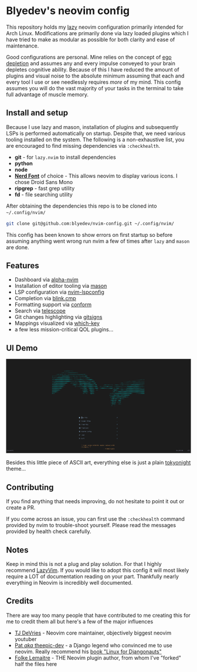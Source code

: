 # Blyedev's neovim config

This repository holds my [lazy](https://github.com/folke/lazy.nvim) neovim configuration primarily intended for Arch Linux. Modifications are primarily done via lazy loaded plugins which I have tried to make as modular as possible for both clarity and ease of maintenance.

Good configurations are personal. Mine relies on the concept of [ego depletion](https://en.wikipedia.org/wiki/Ego_depletion) and assumes any and every impulse conveyed to your brain depletes cognitive ability. Because of this I have reduced the amount of plugins and visual noise to the absolute minimum assuming that each and every tool I use or see needlessly requires _more_ of my mind. This config assumes you will do the vast majority of your tasks in the terminal to take full advantage of muscle memory.

## Install and setup

Because I use lazy and mason, installation of plugins and subsequently LSPs is performed automatically on startup. Despite that, we need various tooling installed on the system. The following is a non-exhaustive list, you are encouraged to find missing dependencies via `:checkhealth`.

- **git** - for `lazy.nvim` to install dependencies
- **python**
- **node**
- **[Nerd Font](https://www.nerdfonts.com/)** of choice - This allows neovim to display various icons. I chose Droid Sans Mono
- **ripgrep** - fast grep utility
- **fd** - file searching utility

After obtaining the dependencies this repo is to be cloned into `~/.config/nvim/`

```bash
git clone git@github.com:blyedev/nvim-config.git ~/.config/nvim/
```

This config has been known to show errors on first startup so before assuming anything went wrong run nvim a few of times after `lazy` and `mason` are done.

## Features

- Dashboard via [alpha-nvim](https://github.com/goolord/alpha-nvim)
- Installation of editor tooling via [mason](https://github.com/williamboman/mason.nvim)
- LSP configuration via [nvim-lspconfig](https://github.com/neovim/nvim-lspconfig)
- Completion via [blink.cmp](https://github.com/Saghen/blink.cmp)
- Formatting support via [conform](https://github.com/stevearc/conform.nvim)
- Search via [telescope](https://github.com/nvim-telescope/telescope.nvim)
- Git changes highlighting via [gitsigns](https://github.com/lewis6991/gitsigns.nvim)
- Mappings visualized via [which-key](https://github.com/folke/which-key.nvim)
- a few less mission-critical QOL plugins...

## UI Demo

![Screenshot of Dashboard](./ui/dashboard.png)

Besides this little piece of ASCII art, everything else is just a plain [tokyonight](https://github.com/folke/tokyonight.nvim) theme...

## Contributing

If you find anything that needs improving, do not hesitate to point it out or create a PR.

If you come across an issue, you can first use the `:checkhealth` command provided by nvim to trouble-shoot yourself. Please read the messages provided by health check carefully.

## Notes

Keep in mind this is not a plug and play solution. For that I highly recommend [LazyVim](https://github.com/LazyVim/LazyVim). If you would like to adopt this config it will most likely require a LOT of documentation reading on your part. Thankfully nearly everything in Neovim is incredibly well documented.

## Credits

There are way too many people that have contributed to me creating this for me to credit them all but here's a few of the major influences

- [TJ DeVries](https://github.com/tjdevries) - Neovim core maintainer, objectively biggest neovim youtuber
- [Pat *aka* theepic-dev](https://gitlab.com/theepic-dev) - a Django legend who convinced me to use neovim. Really recommend his [book "Linux for Djangonauts"](https://theepic.dev/books/lfd/)
- [Folke Lemaitre](https://github.com/folke) - THE Neovim plugin author, from whom I've "forked" half the files here
